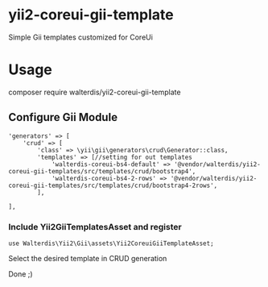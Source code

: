 # yii2-coreui-gii-template
Simple Gii templates customized for CoreUi

# Usage

composer require walterdis/yii2-coreui-gii-template

## Configure Gii Module
```
'generators' => [
    'crud' => [
        'class' => \yii\gii\generators\crud\Generator::class,
        'templates' => [//setting for out templates
            'walterdis-coreui-bs4-default' => '@vendor/walterdis/yii2-coreui-gii-templates/src/templates/crud/bootstrap4',
            'walterdis-coreui-bs4-2-rows' => '@vendor/walterdis/yii2-coreui-gii-templates/src/templates/crud/bootstrap4-2rows',
        ],
    
],
```

### Include Yii2GiiTemplatesAsset and register
```
use Walterdis\Yii2\Gii\assets\Yii2CoreuiGiiTemplateAsset;
```

Select the desired template in CRUD generation

Done ;)
